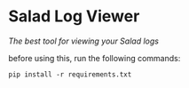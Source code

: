 # Salad Log Viewer
*The best tool for viewing your Salad logs*

before using this, run the following commands:
```
pip install -r requirements.txt
```
